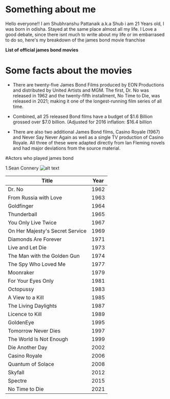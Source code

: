 # Something about me
Hello everyone!!
I am Shubhranshu Pattanaik a.k.a Shub 
i am 21 Years old, I was born in odisha.
Stayed at the same place almost all my life.
I Love a good debate, since there isnt much to write about my life or im embarrased to do so,
here's my breakdown of the james bond movie franchise 

**List of official james bond movies**

# Some facts about the movies
* There are twenty-five James Bond Films produced by EON Productions and distributed by United Artists and MGM. The first, Dr. No was released in 1962 and the twenty-fifth installment, No Time to Die, was released in 2021; making it one of the longest-running film series of all time.

* Combined, all 25 released Bond films have a budget of  $1.6 Billion  grossed over $7.0 billion. (Adjusted for 2016 inflation: $16.4 billion

* There are also two additional James Bond films, Casino Royale (1967) and Never Say Never Again as well as a single TV production of Casino Royale. All three of these were adapted directly from Ian Fleming novels and had major deviations from the source material.

#Actors who played james bond 

1.Sean Connery
![alt text](https://images.app.goo.gl/9qtdqCpAY2SNxV16A "Sean Connery")

| Title                            | Year |
|----------------------------------|------|
| Dr. No                           | 1962 |
| From Russia with Love            | 1963 |
| Goldfinger                       | 1964 |
| Thunderball                      | 1965 |
| You Only Live Twice              | 1967 |
| On Her Majesty's Secret Service | 1969 |
| Diamonds Are Forever             | 1971 |
| Live and Let Die                 | 1973 |
| The Man with the Golden Gun      | 1974 |
| The Spy Who Loved Me             | 1977 |
| Moonraker                        | 1979 |
| For Your Eyes Only               | 1981 |
| Octopussy                        | 1983 |
| A View to a Kill                 | 1985 |
| The Living Daylights             | 1987 |
| Licence to Kill                  | 1989 |
| GoldenEye                        | 1995 |
| Tomorrow Never Dies              | 1997 |
| The World Is Not Enough          | 1999 |
| Die Another Day                  | 2002 |
| Casino Royale                    | 2006 |
| Quantum of Solace                | 2008 |
| Skyfall                          | 2012 |
| Spectre                          | 2015 |
| No Time to Die                   | 2021 |
